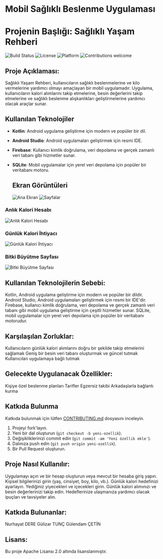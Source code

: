 # Mobil Sağlıklı Beslenme Uygulaması
# Projenin Başlığı: Sağlıklı Yaşam Rehberi
![Build Status](https://img.shields.io/badge/build-passing-brightgreen)
![License](https://img.shields.io/badge/license-Apache%202.0-blue)
![Platform](https://img.shields.io/badge/platform-Android-yellow)
![Contributions welcome](https://img.shields.io/badge/contributions-welcome-orange)

## Proje Açıklaması:
Sağlıklı Yaşam Rehberi, kullanıcıların sağlıklı beslenmelerine ve kilo vermelerine yardımcı olmayı amaçlayan bir mobil uygulamadır. Uygulama, kullanıcıların kalori alımlarını takip etmelerine, besin değerlerini takip etmelerine ve sağlıklı beslenme alışkanlıkları geliştirmelerine yardımcı olacak araçlar sunar.

## Kullanılan Teknolojiler
- **Kotlin**: Android uygulama geliştirme için modern ve popüler bir dil.
- **Android Studio**: Android uygulamaları geliştirmek için resmi IDE.
- **Firebase**: Kullanıcı kimlik doğrulama, veri depolama ve gerçek zamanlı veri tabanı gibi hizmetler sunar.
- **SQLite**: Mobil uygulamalar için yerel veri depolama için popüler bir veritabanı motoru.

  ## Ekran Görüntüleri
  ![Ana Ekran](screenshots/arayuz.jpg)
![Sayfalar](screenshots/sayfalar.jpg)
### Anlık Kalori Hesabı
![Anlık Kalori Hesabı](screenshots/anlıkkalori.png)
### Günlük Kalori İhtiyacı
![Günlük Kalori İhtiyacı](screenshots/günlükkaloriihtiyacı.jpg)
### Bitki Büyütme Sayfası
![Bitki Büyütme Sayfası](screenshots/bitkibutume.jpg)


## Kullanılan Teknolojilerin Sebebi:
Kotlin, Android uygulama geliştirme için modern ve popüler bir dildir.
Android Studio, Android uygulamaları geliştirmek için resmi bir IDE'dir.
Firebase, kullanıcı kimlik doğrulama, veri depolama ve gerçek zamanlı veri tabanı gibi mobil uygulama geliştirme için çeşitli hizmetler sunar.
SQLite, mobil uygulamalar için yerel veri depolama için popüler bir veritabanı motorudur.

## Karşılaşılan Zorluklar:
Kullanıcıların günlük kalori alımlarını doğru bir şekilde takip etmelerini sağlamak
Geniş bir besin veri tabanı oluşturmak ve güncel tutmak
Kullanıcıları uygulamaya bağlı tutmak


## Gelecekte Uygulanacak Özellikler:
Kişiye özel beslenme planları
Tarifler
Egzersiz takibi
Arkadaşlarla bağlantı kurma

## Katkıda Bulunma
Katkıda bulunmak için lütfen [CONTRIBUTING.md](CONTRIBUTING.md) dosyasını inceleyin.

1. Projeyi fork'layın.
2. Yeni bir dal oluşturun (`git checkout -b yeni-ozellik`).
3. Değişikliklerinizi commit edin (`git commit -am 'Yeni özellik ekle'`).
4. Dalınıza push edin (`git push origin yeni-ozellik`).
5. Bir Pull Request oluşturun.


## Proje Nasıl Kullanılır:
Uygulamayı açın ve bir hesap oluşturun veya mevcut bir hesaba giriş yapın.
Kişisel bilgilerinizi girin (yaş, cinsiyet, boy, kilo, vb.).
Günlük kalori hedefinizi ayarlayın.
Yediğiniz yiyecekleri ve içecekleri girin.
Günlük kalori alımınızı ve besin değerlerinizi takip edin.
Hedeflerinize ulaşmanıza yardımcı olacak ipuçları ve tavsiyeler alın.

## Katkıda Bulunanlar:
Nurhayat DERE
Gülizar TUNÇ
Gülendam ÇETİN

## Lisans:
Bu proje Apache Lisansı 2.0 altında lisanslanmıştır.
